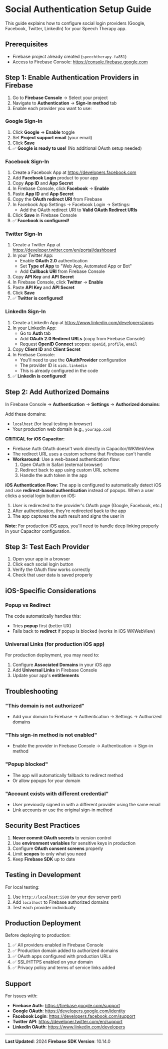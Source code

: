 # Social Authentication Setup Guide

This guide explains how to configure social login providers (Google, Facebook, Twitter, LinkedIn) for your Speech Therapy app.

## Prerequisites

- Firebase project already created (`speechtherapy-fa851`)
- Access to Firebase Console: https://console.firebase.google.com

## Step 1: Enable Authentication Providers in Firebase

1. Go to **Firebase Console** → Select your project
2. Navigate to **Authentication** → **Sign-in method** tab
3. Enable each provider you want to use:

### Google Sign-In
1. Click **Google** → **Enable** toggle
2. Set **Project support email** (your email)
3. Click **Save**
4. ✅ **Google is ready to use!** (No additional OAuth setup needed)

### Facebook Sign-In
1. Create a Facebook App at https://developers.facebook.com
2. Add **Facebook Login** product to your app
3. Copy **App ID** and **App Secret**
4. In Firebase Console, click **Facebook** → **Enable**
5. Paste **App ID** and **App Secret**
6. Copy the **OAuth redirect URI** from Firebase
7. In Facebook App Settings → Facebook Login → Settings:
   - Add the OAuth redirect URI to **Valid OAuth Redirect URIs**
8. Click **Save** in Firebase Console
9. ✅ **Facebook is configured!**

### Twitter Sign-In
1. Create a Twitter App at https://developer.twitter.com/en/portal/dashboard
2. In your Twitter App:
   - Enable **OAuth 2.0** authentication
   - Set **Type of App** to "Web App, Automated App or Bot"
   - Add **Callback URI** from Firebase Console
3. Copy **API Key** and **API Secret**
4. In Firebase Console, click **Twitter** → **Enable**
5. Paste **API Key** and **API Secret**
6. Click **Save**
7. ✅ **Twitter is configured!**

### LinkedIn Sign-In
1. Create a LinkedIn App at https://www.linkedin.com/developers/apps
2. In your LinkedIn App:
   - Go to **Auth** tab
   - Add **OAuth 2.0 Redirect URLs** (copy from Firebase Console)
   - Request **OpenID Connect** scopes: `openid`, `profile`, `email`
3. Copy **Client ID** and **Client Secret**
4. In Firebase Console:
   - You'll need to use the **OAuthProvider** configuration
   - The provider ID is `oidc.linkedin`
   - This is already configured in the code
5. ✅ **LinkedIn is configured!**

## Step 2: Add Authorized Domains

In Firebase Console → **Authentication** → **Settings** → **Authorized domains**:

Add these domains:
- `localhost` (for local testing in browser)
- Your production web domain (e.g., `yourapp.com`)

**CRITICAL for iOS Capacitor:**
- Firebase Auth OAuth doesn't work directly in Capacitor/WKWebView
- The redirect URL uses a custom scheme that Firebase can't handle
- **Workaround**: Use a web-based authentication flow:
  1. Open OAuth in Safari (external browser)
  2. Redirect back to app using custom URL scheme
  3. Handle the auth token in the app

**iOS Authentication Flow:**
The app is configured to automatically detect iOS and use **redirect-based authentication** instead of popups. When a user clicks a social login button on iOS:
1. User is redirected to the provider's OAuth page (Google, Facebook, etc.)
2. After authentication, they're redirected back to the app
3. The app captures the auth result and signs the user in

**Note:** For production iOS apps, you'll need to handle deep linking properly in your Capacitor configuration.

## Step 3: Test Each Provider

1. Open your app in a browser
2. Click each social login button
3. Verify the OAuth flow works correctly
4. Check that user data is saved properly

## iOS-Specific Considerations

### Popup vs Redirect
The code automatically handles this:
- Tries **popup** first (better UX)
- Falls back to **redirect** if popup is blocked (works in iOS WKWebView)

### Universal Links (for production iOS app)
For production deployment, you may need to:
1. Configure **Associated Domains** in your iOS app
2. Add **Universal Links** in Firebase Console
3. Update your app's **entitlements**

## Troubleshooting

### "This domain is not authorized"
- Add your domain to Firebase → Authentication → Settings → Authorized domains

### "This sign-in method is not enabled"
- Enable the provider in Firebase Console → Authentication → Sign-in method

### "Popup blocked"
- The app will automatically fallback to redirect method
- Or allow popups for your domain

### "Account exists with different credential"
- User previously signed in with a different provider using the same email
- Link accounts or use the original sign-in method

## Security Best Practices

1. **Never commit OAuth secrets** to version control
2. Use **environment variables** for sensitive keys in production
3. Configure **OAuth consent screens** properly
4. Limit **scopes** to only what you need
5. Keep **Firebase SDK** up to date

## Testing in Development

For local testing:
1. Use `http://localhost:5500` (or your dev server port)
2. Add `localhost` to Firebase authorized domains
3. Test each provider individually

## Production Deployment

Before deploying to production:
1. ✅ All providers enabled in Firebase Console
2. ✅ Production domain added to authorized domains
3. ✅ OAuth apps configured with production URLs
4. ✅ SSL/HTTPS enabled on your domain
5. ✅ Privacy policy and terms of service links added

## Support

For issues with:
- **Firebase Auth**: https://firebase.google.com/support
- **Google OAuth**: https://developers.google.com/identity
- **Facebook Login**: https://developers.facebook.com/support
- **Twitter API**: https://developer.twitter.com/en/support
- **LinkedIn OAuth**: https://www.linkedin.com/developers

---

**Last Updated**: 2024
**Firebase SDK Version**: 10.14.0
